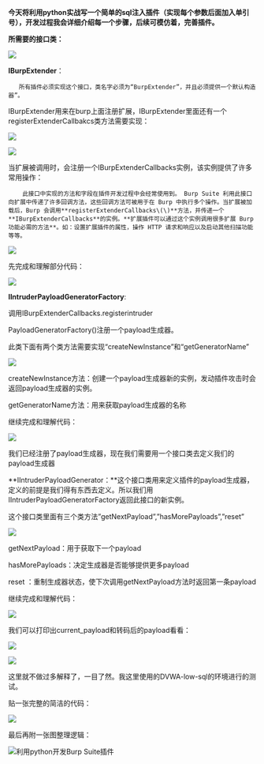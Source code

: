 **今天将利用python实战写一个简单的sql注入插件（实现每个参数后面加入单引号），开发过程我会详细介绍每一个步骤，后续可模仿着，完善插件。**

**所需要的接口类：**

![](/assets/burp-21.png)

**IBurpExtender**：

       所有插件必须实现这个接口，类名字必须为“BurpExtender”，并且必须提供一个默认构造器”。

IBurpExtender用来在burp上面注册扩展，IBurpExtender里面还有一个registerExtenderCallbakcs类方法需要实现：         

![](/assets/burp-22.png)

![](/assets/burp-23.png)

当扩展被调用时，会注册一个IBurpExtenderCallbacks实例，该实例提供了许多常用操作：

        此接口中实现的方法和字段在插件开发过程中会经常使用到。 Burp Suite 利用此接口向扩展中传递了许多回调方法，这些回调方法可被用于在 Burp 中执行多个操作。当扩展被加载后，Burp 会调用**registerExtenderCallbacks\(\)**方法，并传递一个**IBurpExtenderCallbacks**的实例。**扩展插件可以通过这个实例调用很多扩展 Burp 功能必需的方法**。如：设置扩展插件的属性，操作 HTTP 请求和响应以及启动其他扫描功能等等。

![](/assets/burp-24.png)

先完成和理解部分代码：

![](/assets/burp-25.png)



**IIntruderPayloadGeneratorFactory**:

调用IBurpExtenderCallbacks.registerintruder

PayloadGeneratorFactory\(\)注册一个payload生成器。

此类下面有两个类方法需要实现“createNewInstance”和“getGeneratorName”

![](/assets/burp-26.png)

createNewInstance方法：创建一个payload生成器新的实例，发动插件攻击时会返回payload生成器的实例。

getGeneratorName方法：用来获取payload生成器的名称

继续完成和理解代码：

![](/assets/burp-27.png)



我们已经注册了payload生成器，现在我们需要用一个接口类去定义我们的payload生成器

**IIntruderPayloadGenerator：**这个接口类用来定义插件的payload生成器，定义的前提是我们得有东西去定义。所以我们用IIntruderPayloadGeneratorFactory返回此接口的新实例。

这个接口类里面有三个类方法”getNextPayload”,”hasMorePayloads”,”reset”

![](/assets/burp-28.png)

getNextPayload：用于获取下一个payload

hasMorePayloads：决定生成器是否能够提供更多payload

reset ：重制生成器状态，使下次调用getNextPayload方法时返回第一条payload

继续完成和理解代码：

![](/assets/burp-29.png)

我们可以打印出current\_payload和转码后的payload看看：

![](/assets/burp-210.png)

![](/assets/burp-211.png)



这里就不做过多解释了，一目了然。我这里使用的DVWA-low-sql的环境进行的测试。

贴一张完整的简洁的代码：

![](/assets/burp-212.png)

最后再附一张图整理逻辑：

![](https://image.3001.net/images/20190110/1547096393_5c36d1497423d.png!small " 利用python开发Burp Suite插件")



